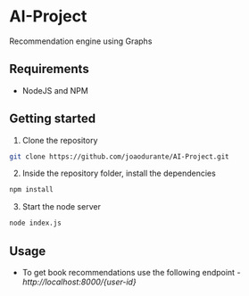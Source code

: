 # AI-Project
Recommendation engine using Graphs


## Requirements
* NodeJS and NPM


## Getting started
1. Clone the repository
```bash
git clone https://github.com/joaodurante/AI-Project.git
```

2. Inside the repository folder, install the dependencies
```bash
npm install
```

3. Start the node server
```bash
node index.js
```


## Usage
* To get book recommendations use the following endpoint - *http://localhost:8000/{user-id}*
